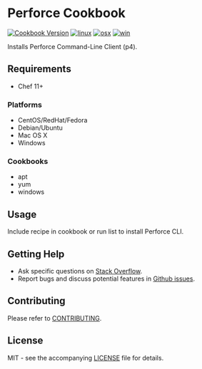 # Perforce Cookbook

[![Cookbook Version](http://img.shields.io/cookbook/v/perforce.svg?style=flat-square)][supermarket]
[![linux](http://img.shields.io/travis/dhoer/chef-perforce/master.svg?label=linux&style=flat-square)][linux]
[![osx](http://img.shields.io/travis/dhoer/chef-perforce/macosx.svg?label=macosx&style=flat-square)][osx]
[![win](https://img.shields.io/appveyor/ci/dhoer/chef-perforce/master.svg?label=windows&style=flat-square)][win]

[supermarket]: https://supermarket.chef.io/cookbooks/perforce
[linux]: https://travis-ci.org/dhoer/chef-perforce/branches
[osx]: https://travis-ci.org/dhoer/chef-perforce/branches
[win]: https://ci.appveyor.com/project/dhoer/chef-perforce

Installs Perforce Command-Line Client (p4).

## Requirements

- Chef 11+

### Platforms

- CentOS/RedHat/Fedora 
- Debian/Ubuntu
- Mac OS X
- Windows

### Cookbooks

- apt
- yum 
- windows

## Usage

Include recipe in cookbook or run list to install Perforce CLI.

## Getting Help

- Ask specific questions on [Stack Overflow](http://stackoverflow.com/questions/tagged/chef+perforce).
- Report bugs and discuss potential features in [Github issues](https://github.com/dhoer/chef-perforce/issues).

## Contributing

Please refer to [CONTRIBUTING](https://github.com/dhoer/chef-perforce/blob/master/CONTRIBUTING.md).

## License

MIT - see the accompanying [LICENSE](https://github.com/dhoer/chef-perforce/blob/master/LICENSE.md) file for details.
